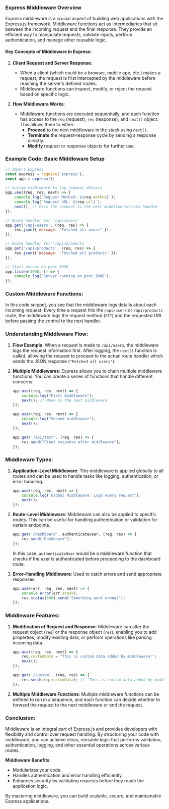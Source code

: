 ### Express Middleware Overview

Express middleware is a crucial aspect of building web applications with the Express.js framework. Middleware functions act as intermediaries that sit between the incoming request and the final response. They provide an efficient way to manipulate requests, validate inputs, perform authentication, and manage other reusable logic.

#### Key Concepts of Middleware in Express:

1. **Client Request and Server Response**: 
   - When a client (which could be a browser, mobile app, etc.) makes a request, the request is first intercepted by the middleware before reaching the server's defined routes.
   - Middleware functions can inspect, modify, or reject the request based on specific logic.

2. **How Middleware Works**: 
   - Middleware functions are executed sequentially, and each function has access to the `req` (request), `res` (response), and `next()` object. This allows them to either:
     - **Proceed** to the next middleware in the stack using `next()`.
     - **Terminate** the request-response cycle by sending a response directly.
     - **Modify** request or response objects for further use.

### Example Code: Basic Middleware Setup

```javascript
// Import express
const express = require('express');
const app = express();

// Custom middleware to log request details
app.use((req, res, next) => {
    console.log(`Request Method: ${req.method}`);
    console.log(`Request URL: ${req.url}`);
    next(); // Pass the request to the next middleware/route handler
});

// Route handler for '/api/users'
app.get('/api/users', (req, res) => {
    res.json({ message: "Fetched all users" });
});

// Route handler for '/api/products'
app.get('/api/products', (req, res) => {
    res.json({ message: "Fetched all products" });
});

// Start server on port 3000
app.listen(3000, () => {
    console.log('Server running on port 3000');
});
```

### Custom Middleware Functions:

In this code snippet, you see that the middleware logs details about each incoming request. Every time a request hits the `/api/users` or `/api/products` route, the middleware logs the request method (`GET`) and the requested URL before passing the control to the next handler.

### Understanding Middleware Flow:

1. **Flow Example**:
   When a request is made to `/api/users`, the middleware logs the request information first. After logging, the `next()` function is called, allowing the request to proceed to the actual route handler which sends the JSON response (`"Fetched all users"`).

2. **Multiple Middlewares**: 
   Express allows you to chain multiple middleware functions. You can create a series of functions that handle different concerns:
   
   ```javascript
   app.use((req, res, next) => {
       console.log("First middleware");
       next(); // Move to the next middleware
   });

   app.use((req, res, next) => {
       console.log("Second middleware");
       next();
   });

   app.get('/api/test', (req, res) => {
       res.send("Final response after middleware");
   });
   ```

### Middleware Types:
1. **Application-Level Middleware**: This middleware is applied globally to all routes and can be used to handle tasks like logging, authentication, or error handling.
   
   ```javascript
   app.use((req, res, next) => {
       console.log('Global Middleware: Logs every request');
       next();
   });
   ```

2. **Route-Level Middleware**: Middleware can also be applied to specific routes. This can be useful for handling authentication or validation for certain endpoints.

   ```javascript
   app.get('/dashboard', authenticateUser, (req, res) => {
       res.send('Dashboard');
   });
   ```

   In this case, `authenticateUser` would be a middleware function that checks if the user is authenticated before proceeding to the dashboard route.

3. **Error-Handling Middleware**: Used to catch errors and send appropriate responses.

   ```javascript
   app.use((err, req, res, next) => {
       console.error(err.stack);
       res.status(500).send('Something went wrong!');
   });
   ```

### Middleware Features:

1. **Modification of Request and Response**: 
   Middleware can alter the request object (`req`) or the response object (`res`), enabling you to add properties, modify existing data, or perform operations like parsing incoming data.

   ```javascript
   app.use((req, res, next) => {
       req.customData = "This is custom data added by middleware!";
       next();
   });

   app.get('/custom', (req, res) => {
       res.send(req.customData); // "This is custom data added by middleware!"
   });
   ```

2. **Multiple Middleware Functions**:
   Multiple middleware functions can be defined to run in a sequence, and each function can decide whether to forward the request to the next middleware or end the request.

### Conclusion:

Middleware is an integral part of Express.js and provides developers with flexibility and control over request handling. By structuring your code with middleware, you can achieve clean, reusable logic that performs validation, authentication, logging, and other essential operations across various routes.

**Middleware Benefits**:
   - Modularizes your code.
   - Handles authentication and error handling efficiently.
   - Enhances security by validating requests before they reach the application logic.

By mastering middleware, you can build scalable, secure, and maintainable Express applications.
